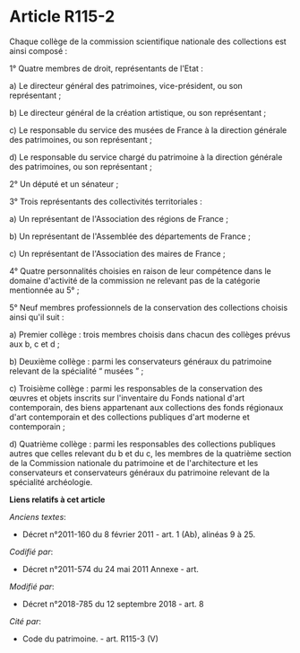 # Article R115-2

Chaque collège de la commission scientifique nationale des collections est ainsi composé :

1° Quatre membres de droit, représentants de l'Etat :

a) Le directeur général des patrimoines, vice-président, ou son représentant ;

b) Le directeur général de la création artistique, ou son représentant ;

c) Le responsable du service des musées de France à la direction générale des patrimoines, ou son représentant ;

d) Le responsable du service chargé du patrimoine à la direction générale des patrimoines, ou son représentant ;

2° Un député et un sénateur ;

3° Trois représentants des collectivités territoriales :

a) Un représentant de l'Association des régions de France ;

b) Un représentant de l'Assemblée des départements de France ;

c) Un représentant de l'Association des maires de France ;

4° Quatre personnalités choisies en raison de leur compétence dans le domaine d'activité de la commission ne relevant pas de
la catégorie mentionnée au 5° ;

5° Neuf membres professionnels de la conservation des collections choisis ainsi qu'il suit :

a) Premier collège : trois membres choisis dans chacun des collèges prévus aux b, c et d ;

b) Deuxième collège : parmi les conservateurs généraux du patrimoine relevant de la spécialité “ musées ” ;

c) Troisième collège : parmi les responsables de la conservation des œuvres et objets inscrits sur l'inventaire du Fonds
national d'art contemporain, des biens appartenant aux collections des fonds régionaux d'art contemporain et des collections
publiques d'art moderne et contemporain ;

d) Quatrième collège : parmi les responsables des collections publiques autres que celles relevant du b et du c, les membres
de la quatrième section de la Commission nationale du patrimoine et de l'architecture et les conservateurs et conservateurs
généraux du patrimoine relevant de la spécialité archéologie.

**Liens relatifs à cet article**

_Anciens textes_:

  - Décret n°2011-160 du 8 février 2011 - art. 1 (Ab), alinéas 9 à 25.

_Codifié par_:

  - Décret n°2011-574 du 24 mai 2011 Annexe - art.

_Modifié par_:

  - Décret n°2018-785 du 12 septembre 2018 - art. 8

_Cité par_:

  - Code du patrimoine. - art. R115-3 (V)
